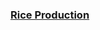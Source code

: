 
### [Rice Production](https://htmlpreview.github.io/?https://raw.githubusercontent.com/sawsimeon/pc-web/master/rice_farm.html)